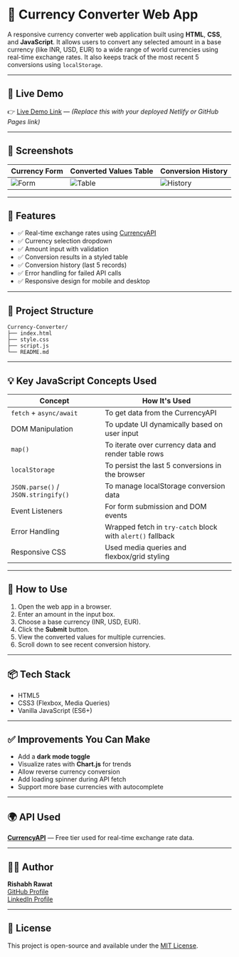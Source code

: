 # 💱 Currency Converter Web App

A responsive currency converter web application built using **HTML**, **CSS**, and **JavaScript**. It allows users to convert any selected amount in a base currency (like INR, USD, EUR) to a wide range of world currencies using real-time exchange rates. It also keeps track of the most recent 5 conversions using `localStorage`.

---

## 🚀 Live Demo

👉 [Live Demo Link](#) — *(Replace this with your deployed Netlify or GitHub Pages link)*

---

## 📸 Screenshots

| Currency Form | Converted Values Table | Conversion History |
|---------------|-------------------------|--------------------|
| ![Form](screenshot1.png) | ![Table](screenshot2.png) | ![History](screenshot3.png) |

---

## 🧠 Features

- ✅ Real-time exchange rates using [CurrencyAPI](https://currencyapi.com/)
- ✅ Currency selection dropdown
- ✅ Amount input with validation
- ✅ Conversion results in a styled table
- ✅ Conversion history (last 5 records)
- ✅ Error handling for failed API calls
- ✅ Responsive design for mobile and desktop

---

## 📂 Project Structure
```
Currency-Converter/
├── index.html
├── style.css
├── script.js
└── README.md
```


---

## 💡 Key JavaScript Concepts Used

| Concept | How It's Used |
|--------|---------------|
| `fetch` + `async/await` | To get data from the CurrencyAPI |
| DOM Manipulation | To update UI dynamically based on user input |
| `map()` | To iterate over currency data and render table rows |
| `localStorage` | To persist the last 5 conversions in the browser |
| `JSON.parse()` / `JSON.stringify()` | To manage localStorage conversion data |
| Event Listeners | For form submission and DOM events |
| Error Handling | Wrapped fetch in `try-catch` block with `alert()` fallback |
| Responsive CSS | Used media queries and flexbox/grid styling |

---

## 🧪 How to Use

1. Open the web app in a browser.
2. Enter an amount in the input box.
3. Choose a base currency (INR, USD, EUR).
4. Click the **Submit** button.
5. View the converted values for multiple currencies.
6. Scroll down to see recent conversion history.

---

## 📦 Tech Stack

- HTML5
- CSS3 (Flexbox, Media Queries)
- Vanilla JavaScript (ES6+)

---

## ✅ Improvements You Can Make

- Add a **dark mode toggle**
- Visualize rates with **Chart.js** for trends
- Allow reverse currency conversion
- Add loading spinner during API fetch
- Support more base currencies with autocomplete

---

## 🌍 API Used

**[CurrencyAPI](https://currencyapi.com/)** — Free tier used for real-time exchange rate data.

---

## 🧑‍💻 Author

**Rishabh Rawat**  
[GitHub Profile](https://github.com/your-username)  
[LinkedIn Profile](https://linkedin.com/in/your-profile)

---

## 📜 License

This project is open-source and available under the [MIT License](LICENSE).

